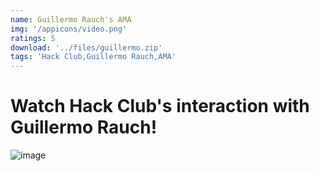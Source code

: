 ```yaml
---
name: Guillermo Rauch's AMA
img: '/appicons/video.png'
ratings: 5
download: '../files/guillermo.zip'
tags: 'Hack Club,Guillermo Rauch,AMA'
---
```


# Watch Hack Club's interaction with Guillermo Rauch!

<img src="../../screenshots/Guillermo/ss1.png" alt="image" >
